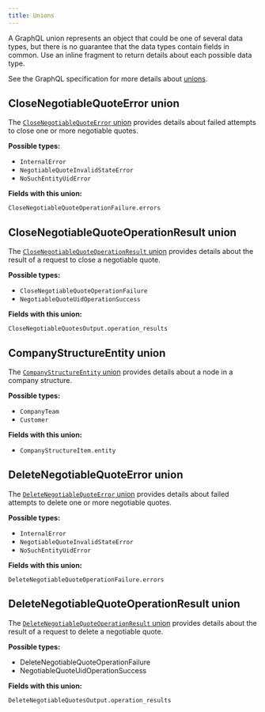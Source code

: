 ```yaml
---
title: Unions
---
```


A GraphQL union represents an object that could be one of several data types, but there is no guarantee that the data types contain fields in common. Use an inline fragment to return details about each possible data type.

See the GraphQL specification for more details about [unions](https://graphql.org/learn/schema/#union-types).

## CloseNegotiableQuoteError union

The [`CloseNegotiableQuoteError` union]({{page.baseurl}}/graphql/mutations/close-negotiable-quotes.html#CloseNegotiableQuoteError) provides details about failed attempts to close one or more negotiable quotes.

**Possible types:**

*  `InternalError`
*  `NegotiableQuoteInvalidStateError`
*  `NoSuchEntityUidError`

**Fields with this union:**

`CloseNegotiableQuoteOperationFailure.errors`

## CloseNegotiableQuoteOperationResult union

The [`CloseNegotiableQuoteOperationResult` union]({{page.baseurl}}/graphql/mutations/close-negotiable-quotes.html#CloseNegotiableQuoteOperationResult) provides details about the result of a request to close a negotiable quote.

**Possible types:**

*  `CloseNegotiableQuoteOperationFailure`
*  `NegotiableQuoteUidOperationSuccess`

**Fields with this union:**

`CloseNegotiableQuotesOutput.operation_results`

## CompanyStructureEntity union

The [`CompanyStructureEntity` union]({{page.baseurl}}/graphql/queries/company.html#CompanyStructureItem) provides details about a node in a company structure.

**Possible types:**

*  `CompanyTeam`
*  `Customer`

**Fields with this union:**

*  `CompanyStructureItem.entity`

## DeleteNegotiableQuoteError union

The [`DeleteNegotiableQuoteError` union]({{page.baseurl}}/graphql/mutations/delete-negotiable-quotes.html#DeleteNegotiableQuoteError) provides details about failed attempts to delete one or more negotiable quotes.

**Possible types:**

*  `InternalError`
*  `NegotiableQuoteInvalidStateError`
*  `NoSuchEntityUidError`

**Fields with this union:**

`DeleteNegotiableQuoteOperationFailure.errors`

## DeleteNegotiableQuoteOperationResult union

The [`DeleteNegotiableQuoteOperationResult` union]({{page.baseurl}}/graphql/mutations/delete-negotiable-quotes.html#DeleteNegotiableQuoteOperationResult) provides details about the result of a request to delete a negotiable quote.

**Possible types:**

*  DeleteNegotiableQuoteOperationFailure
*  NegotiableQuoteUidOperationSuccess

**Fields with this union:**

`DeleteNegotiableQuotesOutput.operation_results`
